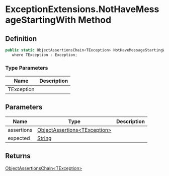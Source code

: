 # ExceptionExtensions.NotHaveMessageStartingWith Method
## Definition

```c#
public static ObjectAssertionsChain<TException> NotHaveMessageStartingWith<TException>(this ObjectAssertions<TException> assertions, string expected)
   where TException : Exception;
```

### Type Parameters

| Name | Description |
| ---- | ----------- |
| TException |  |

## Parameters

| Name | Type | Description |
| ---- | ---- | ----------- |
| assertions | [ObjectAssertions&lt;TException&gt;](MrKWatkins.Assertions.ObjectAssertions-1.md) |  |
| expected | [String](https://learn.microsoft.com/en-gb/dotnet/api/System.String) |  |

## Returns

[ObjectAssertionsChain&lt;TException&gt;](MrKWatkins.Assertions.ObjectAssertionsChain-1.md)
